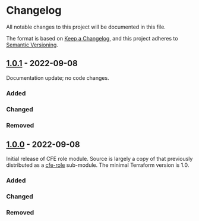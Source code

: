 # Changelog

<!-- spell-checker: ignore markdownlint -->
<!-- markdownlint-disable MD024 -->

All notable changes to this project will be documented in this file.

The format is based on [Keep a Changelog](https://keepachangelog.com/en/1.0.0/),
and this project adheres to [Semantic Versioning](https://semver.org/spec/v2.0.0.html).

## [1.0.1] - 2022-09-08

Documentation update; no code changes.

### Added

### Changed

### Removed

## [1.0.0] - 2022-09-08

Initial release of CFE role module. Source is largely a copy of that previously
distributed as a [cfe-role](https://github.com/memes/terraform-google-f5-bigip/tree/main/modules/cfe-role)
sub-module. The minimal Terraform version is 1.0.

### Added

### Changed

### Removed

[1.0.1]: https://github.com/memes/terraform-google-f5-bigip-cfe-role/compare/v1.0.0...v1.0.1
[1.0.0]: https://github.com/memes/terraform-google-f5-bigip-cfe-role/releases/tag/v1.0.0
